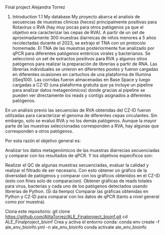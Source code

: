 Final project Alejandra Torrez
1. Introduction
1.1 My database
My proyecto abarca el analisis de secuencias de muestras clínicas (heces) principalmente positivas para Rotavirus o RVA (hay muy pocas para otros patógenos ya que el objetivo era caracterizar las cepas de RVA). A partir de un set de aproximadamente 300 muestras diarreicas de niños menores a 5 años recolectadas durante el 2023, se extrajo el TNA con un protocolo homemade. El TNA de las muestras posteriormente fue analizado por qPCR para diferentes patógenos entéricos virales y bacterianos. Se seleccionó un set de extractos positivos para RVA y algunos otros patógenos para realizar la preparación de librerías a partir de RNA. Las librerías individuales se unieron en diferentes pooles y fueron cargadas en diferentes ocasiones en cartuchos de una plataforma de Illumina (iSeq100). Las corridas fueron almacenadas en Base Space y luego cargadas a CZ-ID (una plataforma gratuita que ya incluye un pipeline para analizar datos metagenómicos) donde gracias al pipeline se pueden ver directamente los reads y contigs asignados a diferentes patógenos.

En un análisis previo las secuencias de RVA obtenidas del CZ-ID fueron utilizadas para caracterizar el genoma de diferentes cepas circulantes. Sin embargo, solo se evaluó RVA y no los demás patógenos. Aunque la mayor parte de las muestras seleccionadas corresponden a RVA, hay algunas que corresponden a otros patógenos.

Por esta razón el objetivo general es:

Analizar los datos metagenómicos de las muestras diarrecias secuenciadas y comparar con los resultados de qPCR.
Y los objetivos específicos son:

Realizar el QC de algunas muestras secuenciadas, evaluar la calidad y realizar el filtrado de ser necesario. Con esto obtener un gráfico de la diversidad de patógenos y comparar con los gráficos obtenidos en el CZ-ID (esto con fines solo de comparacion).
Obtener gráficas de reads totales para virus, bacterias y cada uno de los patógenos detectados usando librerías de Python.
(Si da tiempo) Comparar las gráficas obtenidas en Python y CZ-ID para comparar con los datos de qPCR (tanto a nivel general como por muestra).


Clona este repositorio:
git clone https://github.com/AlitaTorrez/ALE_Finalproject_bioinf.git
cd ALE_Finalproject_bioinf
Crea y activa el entorno conda:
conda env create -f ale_env_bioinfo.yml -n ale_env_bioinfo
conda activate ale_env_bioinfo

